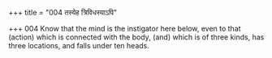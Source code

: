 +++
title = "004 तस्येह त्रिविधस्याऽपि"

+++
004	Know that the mind is the instigator here below, even to that (action) which is connected with the body, (and) which is of three kinds, has three locations, and falls under ten heads.